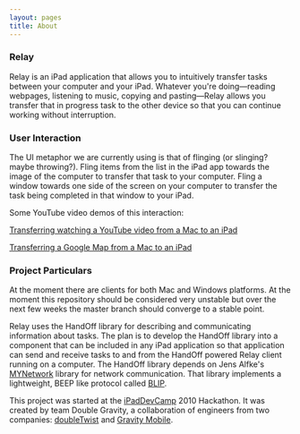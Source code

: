 ```yaml
---
layout: pages
title: About
---
```


### Relay

Relay is an iPad application that allows you to intuitively transfer tasks between your computer and your iPad. Whatever you're doing—reading webpages, listening to music, copying and pasting—Relay allows you transfer that in progress task to the other device so that you can continue working without interruption.

### User Interaction

The UI metaphor we are currently using is that of flinging (or slinging? maybe throwing?). Fling items from the list in the iPad app towards the image of the computer to transfer that task to your computer. Fling a window towards one side of the screen on your computer to transfer the task being completed in that window to your iPad.

Some YouTube video demos of this interaction:

[Transferring watching a YouTube video from a Mac to an iPad](http://www.youtube.com/watch?v=oYpL6a2GDYA)

[Transferring a Google Map from a Mac to an iPad](http://www.youtube.com/watch?v=6xZkCSeVun0)

### Project Particulars

At the moment there are clients for both Mac and Windows platforms. At the moment this repository should be considered very unstable but over the next few weeks the master branch should converge to a stable point.

Relay uses the HandOff library for describing and communicating information about tasks. The plan is to develop the HandOff library into a component that can be included in any iPad application so that application can send and receive tasks to and from the HandOff powered Relay client running on a computer. The HandOff library depends on Jens Alfke's [MYNetwork](http://bitbucket.org/snej/mynetwork/wiki/Home) library for network communication. That library implements a lightweight, BEEP like protocol called [BLIP](http://bitbucket.org/snej/mynetwork/wiki/BLIP/Overview).

This project was started at the [iPadDevCamp](http://www.iphonedevcamp.org/) 2010 Hackathon. It was created by team Double Gravity, a collaboration of engineers from two companies: [doubleTwist](http://www.doubletwist.com/) and [Gravity Mobile](http://www.gravitymobile.com/).